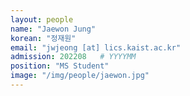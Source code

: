 ```yaml
---
layout: people
name: "Jaewon Jung"
korean: "정재원"
email: "jwjeong [at] lics.kaist.ac.kr"
admission: 202208   # YYYYMM
position: "MS Student"
image: "/img/people/jaewon.jpg"
---
```


